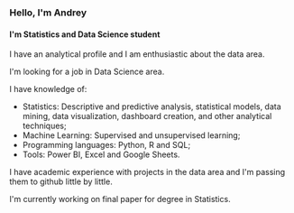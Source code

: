 ### Hello, I'm Andrey
#### I'm Statistics and Data Science student
I have an analytical profile and I am enthusiastic about the data area.

I'm looking for a job in Data Science area.

I have knowledge of:
- Statistics: Descriptive and predictive analysis, statistical models, data mining, data visualization, dashboard creation, and other analytical techniques;
- Machine Learning: Supervised and unsupervised learning;
- Programming languages: Python, R and SQL;
- Tools: Power BI, Excel and Google Sheets.
 
I have academic experience with projects in the data area and I'm passing them to github little by little.

I'm currently working on final paper for degree in Statistics. 

